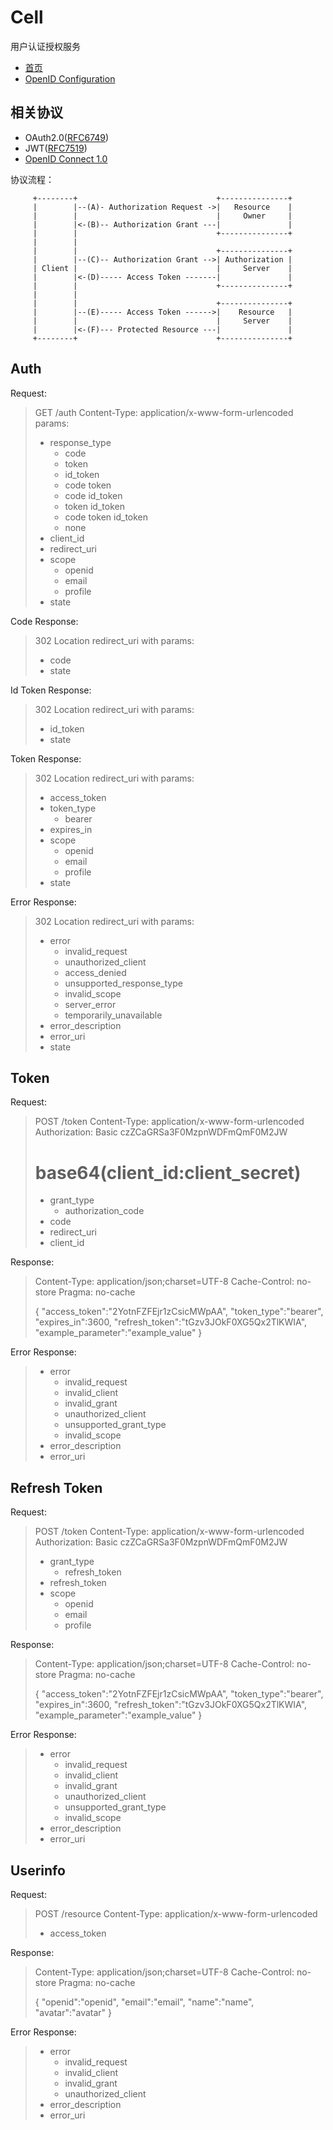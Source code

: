 Cell
====
用户认证授权服务

- [首页](https://cell.mapleque.com)
- [OpenID Configuration](https://cell.mapleque.com/.well-known/openid-configuration)

相关协议
----

- OAuth2.0([RFC6749](https://tools.ietf.org/html/rfc6749))
- JWT([RFC7519](https://tools.ietf.org/html/rfc7519))
- [OpenID Connect 1.0](https://openid.net/specs/openid-connect-discovery-1_0.html)

协议流程：
```
     +--------+                               +---------------+
     |        |--(A)- Authorization Request ->|   Resource    |
     |        |                               |     Owner     |
     |        |<-(B)-- Authorization Grant ---|               |
     |        |                               +---------------+
     |        |
     |        |                               +---------------+
     |        |--(C)-- Authorization Grant -->| Authorization |
     | Client |                               |     Server    |
     |        |<-(D)----- Access Token -------|               |
     |        |                               +---------------+
     |        |
     |        |                               +---------------+
     |        |--(E)----- Access Token ------>|    Resource   |
     |        |                               |     Server    |
     |        |<-(F)--- Protected Resource ---|               |
     +--------+                               +---------------+
```

Auth
----

Request:

> GET /auth
> Content-Type: application/x-www-form-urlencoded
> params:
> - response_type
>     - code
>     - token
>     - id_token
>     - code token
>     - code id_token
>     - token id_token
>     - code token id_token
>     - none
> - client_id
> - redirect_uri
> - scope
>     - openid
>     - email
>     - profile
> - state

Code Response:

> 302
> Location redirect_uri with params:
> - code
> - state

Id Token Response:

> 302
> Location redirect_uri with params:
> - id_token
> - state

Token Response:

> 302
> Location redirect_uri with params:
> - access_token
> - token_type
>     - bearer
> - expires_in
> - scope
>     - openid
>     - email
>     - profile
> - state

Error Response:

> 302
> Location redirect_uri with params:
> - error
>     - invalid_request
>     - unauthorized_client
>     - access_denied
>     - unsupported_response_type
>     - invalid_scope
>     - server_error
>     - temporarily_unavailable
> - error_description
> - error_uri
> - state

Token
----

Request:

> POST /token
> Content-Type: application/x-www-form-urlencoded
> Authorization: Basic czZCaGRSa3F0MzpnWDFmQmF0M2JW
> # base64(client_id:client_secret)
> - grant_type
>     - authorization_code
> - code
> - redirect_uri
> - client_id

Response:

> Content-Type: application/json;charset=UTF-8
> Cache-Control: no-store
> Pragma: no-cache
>
> {
>   "access_token":"2YotnFZFEjr1zCsicMWpAA",
>   "token_type":"bearer",
>   "expires_in":3600,
>   "refresh_token":"tGzv3JOkF0XG5Qx2TlKWIA",
>   "example_parameter":"example_value"
> }

Error Response:

> - error
>     - invalid_request
>     - invalid_client
>     - invalid_grant
>     - unauthorized_client
>     - unsupported_grant_type
>     - invalid_scope
> - error_description
> - error_uri

Refresh Token
----
Request:

> POST /token
> Content-Type: application/x-www-form-urlencoded
> Authorization: Basic czZCaGRSa3F0MzpnWDFmQmF0M2JW
> - grant_type
>     - refresh_token
> - refresh_token
> - scope
>     - openid
>     - email
>     - profile

Response:

> Content-Type: application/json;charset=UTF-8
> Cache-Control: no-store
> Pragma: no-cache
>
> {
>   "access_token":"2YotnFZFEjr1zCsicMWpAA",
>   "token_type":"bearer",
>   "expires_in":3600,
>   "refresh_token":"tGzv3JOkF0XG5Qx2TlKWIA",
>   "example_parameter":"example_value"
> }

Error Response:

> - error
>     - invalid_request
>     - invalid_client
>     - invalid_grant
>     - unauthorized_client
>     - unsupported_grant_type
>     - invalid_scope
> - error_description
> - error_uri

Userinfo
----

Request:

> POST /resource
> Content-Type: application/x-www-form-urlencoded
> - access_token

Response:

> Content-Type: application/json;charset=UTF-8
> Cache-Control: no-store
> Pragma: no-cache
>
> {
>   "openid":"openid",
>   "email":"email",
>   "name":"name",
>   "avatar":"avatar"
> }

Error Response:

> - error
>     - invalid_request
>     - invalid_client
>     - invalid_grant
>     - unauthorized_client
> - error_description
> - error_uri
